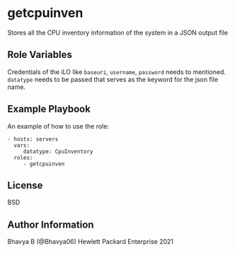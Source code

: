 getcpuinven
=========

Stores all the CPU inventory information of the system in a JSON output file

Role Variables
--------------

Credentials of the iLO like `baseuri`, `username`, `password` needs to mentioned. `datatype` needs to be passed that serves as the keyword for the json file name.

Example Playbook
----------------

An example of how to use the role: 

    - hosts: servers
      vars:
         datatype: CpuInventory
      roles:
         - getcpuinven

License
-------

BSD

Author Information
------------------

Bhavya B (@Bhavya06) Hewlett Packard Enterprise 2021 
